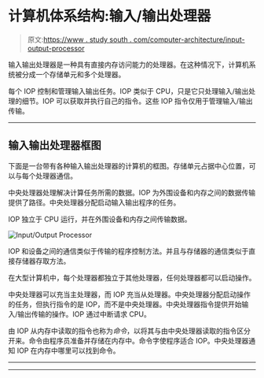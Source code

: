 # 计算机体系结构:输入/输出处理器

> 原文:[https://www . study south . com/computer-architecture/input-output-processor](https://www.studytonight.com/computer-architecture/input-output-processor)

输入输出处理器是一种具有直接内存访问能力的处理器。在这种情况下，计算机系统被分成一个存储单元和多个处理器。

每个 IOP 控制和管理输入输出任务。IOP 类似于 CPU，只是它只处理输入/输出处理的细节。IOP 可以获取并执行自己的指令。这些 IOP 指令仅用于管理输入/输出传输。

* * *

## 输入输出处理器框图

下面是一台带有各种输入输出处理器的计算机的框图。存储单元占据中心位置，可以与每个处理器通信。

中央处理器处理解决计算任务所需的数据。IOP 为外围设备和内存之间的数据传输提供了路径。中央处理器分配启动输入输出程序的任务。

IOP 独立于 CPU 运行，并在外围设备和内存之间传输数据。

![Input/Output Processor](../Images/c0e3151e083ccdb369a8f460892c42c5.png)

IOP 和设备之间的通信类似于传输的程序控制方法。并且与存储器的通信类似于直接存储器存取方法。

在大型计算机中，每个处理器都独立于其他处理器，任何处理器都可以启动操作。

中央处理器可以充当主处理器，而 IOP 充当从处理器。中央处理器分配启动操作的任务，但执行指令的是 IOP，而不是中央处理器。中央处理器指令提供开始输入/输出传输的操作。IOP 通过中断请求 CPU。

由 IOP 从内存中读取的指令也称为*命令*，以将其与由中央处理器读取的指令区分开来。命令由程序员准备并存储在内存中。命令字使程序适合 IOP。中央处理器通知 IOP 在内存中哪里可以找到命令。

* * *

* * *